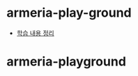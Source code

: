 # armeria-play-ground
- [학습 내용 정리](https://github.com/tomatophobia/armeria-grpc-practice/wiki/I-Learned)
# armeria-playground
